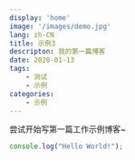 ```yaml
---
display: 'home'
image: '/images/demo.jpg'
lang: zh-CN
title: 示例3
descripton: 我的第一篇博客
date: 2020-01-13
tags:
    - 测试
    - 示例
categories:
    - 示例
---
```


尝试开始写第一篇工作示例博客~

```js
console.log("Hello World!");
```
